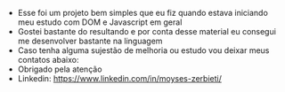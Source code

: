  - Esse foi um projeto bem simples que eu fiz quando estava iniciando meu estudo com DOM e Javascript em geral
 - Gostei bastante do resultando e por conta desse material eu consegui me desenvolver bastante na linguagem
 - Caso tenha alguma sujestão de melhoria ou estudo vou deixar meus contatos abaixo:
 - Obrigado pela atenção
 - Linkedin: https://www.linkedin.com/in/moyses-zerbieti/
